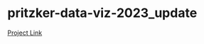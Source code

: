 # pritzker-data-viz-2023_update
 
[Project Link](https://github.com/yuanfang313/pritzker-data-viz-2023_update/)
